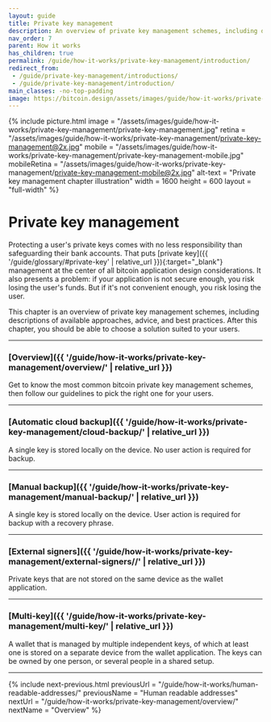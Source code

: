 ```yaml
---
layout: guide
title: Private key management
description: An overview of private key management schemes, including descriptions of available approaches, some advice and best practices.
nav_order: 7
parent: How it works
has_children: true
permalink: /guide/how-it-works/private-key-management/introduction/
redirect_from:
 - /guide/private-key-management/introductions/
 - /guide/private-key-management/introduction/
main_classes: -no-top-padding
image: https://bitcoin.design/assets/images/guide/how-it-works/private-key-management/private-key-management-preview.jpg
---
```


<!--

Editor's notes

A brief introduction and summary of all pages in this section. The idea is that readers
scan this page to get an overview of the section and then decide which topics to dive into.

Illustration sources

https://www.figma.com/community/file/995256542920917246/BDG---Private-key-management-illustrations

-->

{% include picture.html
   image = "/assets/images/guide/how-it-works/private-key-management/private-key-management.jpg"
   retina = "/assets/images/guide/how-it-works/private-key-management/private-key-management@2x.jpg"
   mobile = "/assets/images/guide/how-it-works/private-key-management/private-key-management-mobile.jpg"
   mobileRetina = "/assets/images/guide/how-it-works/private-key-management/private-key-management-mobile@2x.jpg"
   alt-text = "Private key management chapter illustration"
   width = 1600
   height = 600
   layout = "full-width"
%}

# Private key management

Protecting a user's private keys comes with no less responsibility than safeguarding their bank accounts. That puts [private key]({{ '/guide/glossary/#private-key' | relative_url }}){:target="_blank"} management at the center of all bitcoin application design considerations. It also presents a problem: if your application is not secure enough, you risk losing the user's funds. But if it's not convenient enough, you risk losing the user.

This chapter is an overview of private key management schemes, including descriptions of available approaches, advice, and best practices. After this chapter, you should be able to choose a solution suited to your users.

---

###  [Overview]({{ '/guide/how-it-works/private-key-management/overview/' | relative_url }})

Get to know the most common bitcoin private key management schemes, then follow our guidelines to pick the right one for your users.

---

### [Automatic cloud backup]({{ '/guide/how-it-works/private-key-management/cloud-backup/' | relative_url }})

A single key is stored locally on the device. No user action is required for backup.

---

### [Manual backup]({{ '/guide/how-it-works/private-key-management/manual-backup/' | relative_url }})

A single key is stored locally on the device. User action is required for backup with a recovery phrase.

---

### [External signers]({{ '/guide/how-it-works/private-key-management/external-signers//' | relative_url }})

Private keys that are not stored on the same device as the wallet application.

---

### [Multi-key]({{ '/guide/how-it-works/private-key-management/multi-key/' | relative_url }})

A wallet that is managed by multiple independent keys, of which at least one is stored on a separate device from the wallet application. The keys can be owned by one person, or several people in a shared setup.

---

{% include next-previous.html
   previousUrl = "/guide/how-it-works/human-readable-addresses/"
   previousName = "Human readable addresses"
   nextUrl = "/guide/how-it-works/private-key-management/overview/"
   nextName = "Overview"
%}

